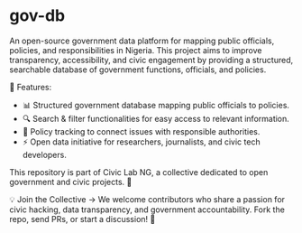 # gov-db
An open-source government data platform for mapping public officials, policies, and responsibilities in Nigeria. This project aims to improve transparency, accessibility, and civic engagement by providing a structured, searchable database of government functions, officials, and policies.

🔹 Features:

 - 📊 Structured government database mapping public officials to policies.
 - 🔍 Search & filter functionalities for easy access to relevant information.
 - 📜 Policy tracking to connect issues with responsible authorities.
 - ⚡ Open data initiative for researchers, journalists, and civic tech developers.

This repository is part of Civic Lab NG, a collective dedicated to open government and civic projects. 🚀

💡 Join the Collective → We welcome contributors who share a passion for civic hacking, data transparency, and government accountability. Fork the repo, send PRs, or start a discussion! 🚀
